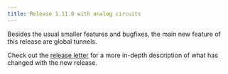 ```yaml
---
title: Release 1.11.0 with analog circuits
---
```


Besides the usual smaller features and bugfixes, the main new feature of this release are global tunnels.

Check out the [release letter](/docs/releases/release-1.11.0/index.html) for a more in-depth description of what has changed with the new release.
